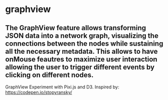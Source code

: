 # graphview
## The GraphView feature allows transforming JSON data into a network graph, visualizing the connections between the nodes while sustaining all the necessary metadata. This allows to have onMouse feautres to maximize user interaction allowing the user to trigger different events by clicking on different nodes.


GraphView Experiment with Pixi.js and D3. Inspired by: https://codepen.io/stopyransky/
